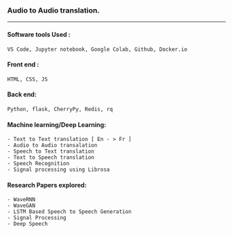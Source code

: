 ### Audio to Audio translation.
*******************************

#### Software tools Used :
    VS Code, Jupyter notebook, Google Colab, Github, Docker.io

#### Front end :
    HTML, CSS, JS
#### Back end:
    Python, flask, CherryPy, Redis, rq


#### Machine learning/Deep Learning:
    - Text to Text translation [ En - > Fr ]
    - Audio to Audio transalation
    - Speech to Text translation
    - Text to Speech translation
    - Speech Recognition
    - Signal processing using Librosa

#### Research Papers explored:
    - WaveRNN
    - WaveGAN
    - LSTM Based Speech to Speech Generation
    - Signal Processing
    - Deep Speech

